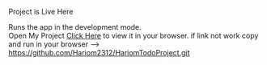 Project is Live Here

Runs the app in the development mode.\
Open My Project [Click Here](https://github.com/Hariom2312/HariomTodoProject.git) to view it in your browser.
if link not work copy and run in your browser  -->  https://github.com/Hariom2312/HariomTodoProject.git

